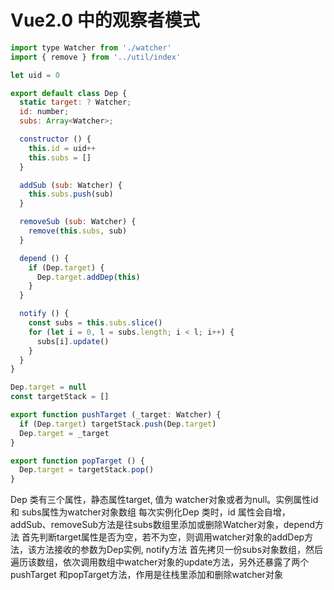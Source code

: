 # Vue2.0 中的观察者模式

```js
import type Watcher from './watcher'
import { remove } from '../util/index'

let uid = 0

export default class Dep {
  static target: ? Watcher;
  id: number;
  subs: Array<Watcher>;

  constructor () {
    this.id = uid++
    this.subs = []
  }

  addSub (sub: Watcher) {
    this.subs.push(sub)
  }

  removeSub (sub: Watcher) {
    remove(this.subs, sub)
  }

  depend () {
    if (Dep.target) {
      Dep.target.addDep(this)
    }
  }

  notify () {
    const subs = this.subs.slice()
    for (let i = 0, l = subs.length; i < l; i++) {
      subs[i].update()
    }
  }
}

Dep.target = null
const targetStack = []

export function pushTarget (_target: Watcher) {
  if (Dep.target) targetStack.push(Dep.target)
  Dep.target = _target
}

export function popTarget () {
  Dep.target = targetStack.pop()
}
```

Dep 类有三个属性，静态属性target, 值为 watcher对象或者为null。实例属性id 和 subs属性为watcher对象数组
每次实例化Dep 类时，id 属性会自增，addSub、removeSub方法是往subs数组里添加或删除Watcher对象，depend方法
首先判断target属性是否为空，若不为空，则调用watcher对象的addDep方法，该方法接收的参数为Dep实例, notify方法
首先拷贝一份subs对象数组，然后遍历该数组，依次调用数组中watcher对象的update方法，另外还暴露了两个pushTarget
和popTarget方法，作用是往栈里添加和删除watcher对象


